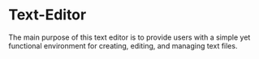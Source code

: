 # Text-Editor
The main purpose of this text editor is to provide users with a simple yet functional environment for creating, editing, and managing text files.
